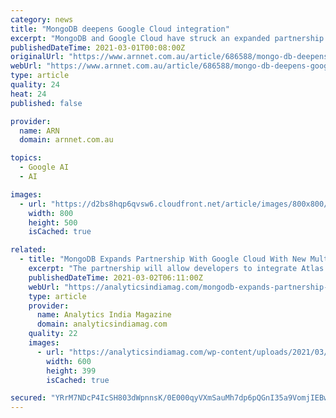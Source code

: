 ```yaml
---
category: news
title: "MongoDB deepens Google Cloud integration"
excerpt: "MongoDB and Google Cloud have struck an expanded partnership that will see the NoSQL database platform vendor deepen the integration of its global cloud database with the cloud vendor’s products."
publishedDateTime: 2021-03-01T00:08:00Z
originalUrl: "https://www.arnnet.com.au/article/686588/mongo-db-deepens-google-cloud-integration/"
webUrl: "https://www.arnnet.com.au/article/686588/mongo-db-deepens-google-cloud-integration/"
type: article
quality: 24
heat: 24
published: false

provider:
  name: ARN
  domain: arnnet.com.au

topics:
  - Google AI
  - AI

images:
  - url: "https://d2bs8hqp6qvsw6.cloudfront.net/article/images/800x800/dimg/google_cloud_4_1.jpg"
    width: 800
    height: 500
    isCached: true

related:
  - title: "MongoDB Expands Partnership With Google Cloud With New Multi-Year Agreement"
    excerpt: "The partnership will allow developers to integrate Atlas with Google Cloud products including BigQuery, Dataproc, Tensorflow and more."
    publishedDateTime: 2021-03-02T06:11:00Z
    webUrl: "https://analyticsindiamag.com/mongodb-expands-partnership-with-google-cloud-with-new-multi-year-agreement/"
    type: article
    provider:
      name: Analytics India Magazine
      domain: analyticsindiamag.com
    quality: 22
    images:
      - url: "https://analyticsindiamag.com/wp-content/uploads/2021/03/mongodb-headquarters-1.jpg"
        width: 600
        height: 399
        isCached: true

secured: "YRrM7NDcP4IcSH803dWpnnsK/0E000qyVXmSauMh7dp6pQGnI35a9VomjIEBw/daKK4xowA5ciO9IkD3e1e0QoT996zmqQS4m0O5MvL23joNdCUDiR/zZ5/777r7D5YFbmdA1dl7ZUAqAMPBntRNUr0vCouthUtmmk/doRxn6J4I/pU+YnRai3DCiNLnthldDxEFTxDaO9VZ2Eovza4UcRhIak/DLV77iOdOvu46rRtegi+Cf/KeNk+xdNU9BV26Vhok1D8o64o/JBuooWLXyVriKvgEyfYIiBaBY7CqXQV8UrlO3neoyA+sq1RzSxAVbwRD8WftCJYjz7VoAoW54dZ09FOTpuTPbYphsJvDc3E=;kmYZSOCeuLk1yP/anpcA7A=="
---
```


